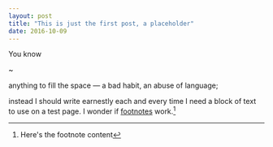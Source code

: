 ```yaml
---
layout: post
title: "This is just the first post, a placeholder"
date: 2016-10-09
---
```


You know

~

anything to fill the space — a bad habit, an abuse of language;

instead I should write earnestly each and every time I need a block of text to use on a test page. I wonder if [footnotes](http://google.com) work.[^1]

[^1]: Here's the footnote content
